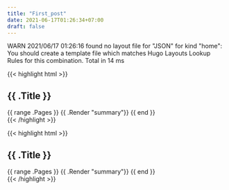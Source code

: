 ```yaml
---
title: "First_post"
date: 2021-06-17T01:26:34+07:00
draft: false
---
```


WARN 2021/06/17 01:26:16 found no layout file for "JSON" for kind "home": You should create a template file which matches Hugo Layouts Lookup Rules for this combination.
Total in 14 ms

{{< highlight html >}}
<section id="main">
    <div>
        <h1 id="title">{{ .Title }}</h1>
        {{ range .Pages }}
            {{ .Render "summary"}}
        {{ end }}
    </div>
</section>
{{< /highlight >}}


{{< highlight html >}}
<section id="main">
    <div>
        <h1 id="title">{{ .Title }}</h1>
        {{ range .Pages }}
            {{ .Render "summary"}}
        {{ end }}
    </div>
</section>
{{< /highlight >}}

